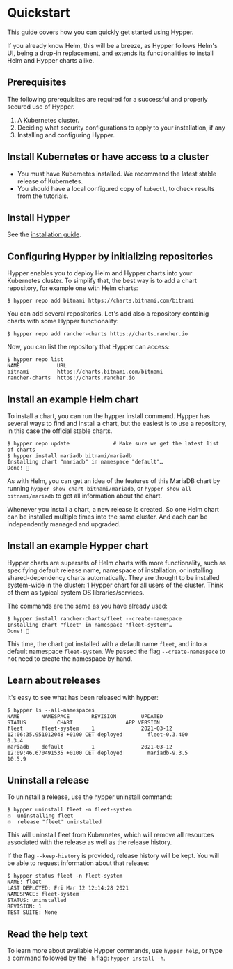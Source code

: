 # Quickstart

This guide covers how you can quickly get started using Hypper.

If you already know Helm, this will be a breeze, as Hypper follows Helm's UI,
being a drop-in replacement, and extends its functionalities to install Helm
and Hypper charts alike.

## Prerequisites

The following prerequisites are required for a successful and properly secured
use of Hypper.

1. A Kubernetes cluster.
1. Deciding what security configurations to apply to your installation, if any
1. Installing and configuring Hypper.


## Install Kubernetes or have access to a cluster
- You must have Kubernetes installed. We recommend the latest stable release of
  Kubernetes.
- You should have a local configured copy of `kubectl`, to check results from
  the tutorials.

## Install Hypper

See the [installation guide](docs/user/tutorials/installing.md).


## Configuring Hypper by initializing repositories

Hypper enables you to deploy Helm and Hypper charts into your Kubernetes
cluster. To simplify that, the best way is to add a chart repository, for
example one with Helm charts:

```terminal
$ hypper repo add bitnami https://charts.bitnami.com/bitnami
```

You can add several repositories. Let's add also a repository containig charts
with some Hypper functionality:

```terminal
$ hypper repo add rancher-charts https://charts.rancher.io
```

Now, you can list the repository that Hypper can access:

```terminal
$ hypper repo list
NAME            URL
bitnami         https://charts.bitnami.com/bitnami
rancher-charts  https://charts.rancher.io
```


## Install an example Helm chart

To install a chart, you can run the hypper install command. Hypper has several
ways to find and install a chart, but the easiest is to use a repository, in
this case the official stable charts.

```terminal
$ hypper repo update              # Make sure we get the latest list of charts
$ hypper install mariadb bitnami/mariadb
Installing chart "mariadb" in namespace "default"…
Done! 👏
```

As with Helm, you can get an idea of the features of this MariaDB chart by
running `hypper show chart bitnami/mariadb`, or `hypper show all
bitnami/mariadb` to get all information about the chart.

Whenever you install a chart, a new release is created. So one Helm chart can be
installed multiple times into the same cluster. And each can be independently
managed and upgraded.

## Install an example Hypper chart

Hypper charts are supersets of Helm charts with more functionality, such as
specifying default release name, namespace of installation, or installing
shared-dependency charts automatically.
They are thought to be installed system-wide in the cluster: 1 Hypper chart for
all users of the cluster. Think of them as typical system OS libraries/services.

The commands are the same as you have already used:

```terminal
$ hypper install rancher-charts/fleet --create-namespace
Installing chart "fleet" in namespace "fleet-system"…
Done! 👏
```

This time, the chart got installed with a default name `fleet`, and into a
default namespace  `fleet-system`. We passed the flag `--create-namespace` to
not need to create the namespace by hand.

## Learn about releases

It's easy to see what has been released with hypper:

```terminal
$ hypper ls --all-namespaces
NAME       NAMESPACE       REVISION        UPDATED                                 STATUS          CHART                 APP VERSION
fleet      fleet-system    1               2021-03-12 12:06:35.951012048 +0100 CET deployed        fleet-0.3.400         0.3.4
mariadb    default         1               2021-03-12 12:09:46.670491535 +0100 CET deployed        mariadb-9.3.5         10.5.9
```

## Uninstall a release

To uninstall a release, use the hypper uninstall command:

```terminal
$ hypper uninstall fleet -n fleet-system
🔥  uninstalling fleet
🔥  release "fleet" uninstalled
```

This will uninstall fleet from Kubernetes, which will remove all resources
associated with the release as well as the release history.

If the flag `--keep-history` is provided, release history will be kept. You will
be able to request information about that release:

```terminal
$ hypper status fleet -n fleet-system
NAME: fleet
LAST DEPLOYED: Fri Mar 12 12:14:28 2021
NAMESPACE: fleet-system
STATUS: uninstalled
REVISION: 1
TEST SUITE: None
```

## Read the help text

To learn more about available Hypper commands, use `hypper help`, or type a
command followed by the `-h` flag: `hypper install -h`.
